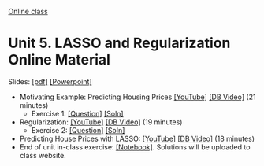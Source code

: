 [Online class](../../online_class.md) 

# Unit 5.  LASSO and Regularization Online Material

Slides:  [[pdf]](../../lectures/Lect05_Lasso.pdf)  [[Powerpoint]](../../lectures/Lect05_Lasso.pptx) 

* Motivating Example:  Predicting Housing Prices [[YouTube]](https://youtu.be/MuIyhtbgk8c) [[DB Video]](https://www.dropbox.com/s/r38j4nnr5xao2gg/Regularization.mp4) (21 minutes)
    * Exercise 1:  [[Question]](./Ex1_Example.pdf)  [[Soln]](./Ex1_Example_Soln.pdf)  
* Regularization: [[YouTube]](https://youtu.be/B9s1ESSafNY) [[DB Video]](https://www.dropbox.com/s/h2hvs92g4unhs0f/Example.mp4) (19 minutes)
    * Exercise 2:  [[Question]](./Ex2_Regularization.pdf)  [[Soln]](./Ex2_Regularization_Soln.pdf)  
* Predicting House Prices with LASSO: [[YouTube]](https://youtu.be/EYyryUv3WvM) [[DB Video]](https://www.dropbox.com/s/zrpzhxsan8tvrle/PythonDemo.mp4) (18 minutes)
* End of unit in-class exercise:  [[Notebook]](../lasso_inclass.ipynb).  Solutions will be uploaded to class website.

